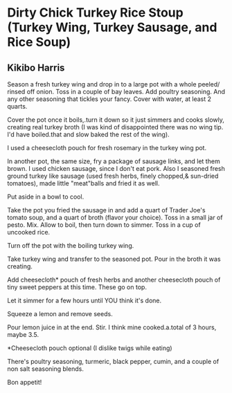 # Dirty Chick Turkey Rice Stoup (Turkey Wing, Turkey Sausage, and Rice Soup)

## Kikibo Harris

Season a fresh turkey wing and drop in to a large pot with a whole peeled/ rinsed off onion. Toss in a couple of bay leaves. Add poultry seasoning. And any other seasoning that tickles your fancy. Cover with water, at least 2 quarts.

Cover the pot once it boils,.turn it down so it just simmers and cooks slowly, creating real turkey broth (I was kind of disappointed there was no wing tip. I'd have boiled.that and slow baked the rest of the wing).

I used a cheesecloth pouch for fresh rosemary in the turkey wing pot.

In another pot, the same size, fry a package of sausage links, and let them brown. I used chicken sausage, since I don't eat pork. Also I seasoned fresh ground turkey like sausage (used fresh herbs, finely chopped,& sun-dried tomatoes), made little "meat"balls and fried it as well.

Put aside in a bowl to cool.

Take the pot you fried the sausage in and add a quart of Trader Joe's tomato soup, and a quart of broth (flavor your choice). Toss in a small jar of pesto. Mix. Allow to boil, then turn down to simmer. Toss in a cup of uncooked rice.

Turn off the pot with the boiling turkey wing.

Take turkey wing and transfer to the seasoned pot. Pour in the broth it was creating.

Add cheesecloth\* pouch of fresh herbs and another cheesecloth pouch of tiny sweet peppers at this time. These go on top.

Let it simmer for a few hours until YOU think it's done.

Squeeze a lemon and remove seeds.

Pour lemon juice in at the end. Stir. I think mine cooked.a.total of 3 hours, maybe 3.5.

\*Cheesecloth pouch optional (I dislike twigs while eating)

There's poultry seasoning, turmeric, black pepper, cumin, and a couple of non salt seasoning blends.

Bon appetit!
